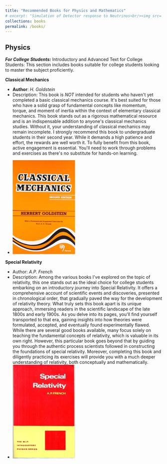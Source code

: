 ```yaml
---
title: "Recommended Books for Physics and Mathematics"
# excerpt: "Simulation of Detector response to Neutrinos<br/><img src='/images/Neutrino_Oscillations.png'>"
collections: books
permalink: /books/
---
```



## Physics

<!-- ### For College Students -->

**_For College Students:_** Introductory and Advanced Text for College Students: This section includes books suitable for college students looking to master the subject proficiently.

**Classical Mechanics**
   - **Author**: *H. Goldstein*
   - Description: This book is *NOT* intended for students who haven't yet completed a basic classical mechanics course. It's best suited for those who have a solid grasp of fundamental concepts like momentum, torque, and moment of inertia within the context of elementary classical mechanics. This book stands out as a rigorous mathematical resource and is an indispensable addition to anyone's classical mechanics studies. Without it, your understanding of classical mechanics may remain incomplete. I strongly recommend this book to undergraduate students in their second year. While it demands a high patience and effort, the rewards are well worth it. To fully benefit from this book, active engagement is essential. You'll need to work through problems and exercises as there's no substitute for hands-on learning.
   <!-- - ![Book Cover](/images/books/Herbert_Goldstein.jpg) -->
   - <img src="/images/books/Herbert_Goldstein.jpg" alt="Book Cover" width="200" height="300" />

**Special Relativity**
   - Author: *A.P. French*
   - Description: Among the various books I've explored on the topic of relativity, this one stands out as the ideal choice for college students embarking on an introductory journey into Special Relativity. It offers a comprehensive account of scientific events and discoveries, presented in chronological order, that gradually paved the way for the development of relativity theory. What truly sets this book apart is its unique approach, immersing readers in the scientific landscape of the late 1800s and early 1900s. As you delve into its pages, you'll find yourself transported to that era, gaining insights into how theories were formulated, accepted, and eventually found experimentally flawed. While there are several good books available, many focus solely on teaching the fundamental concepts of relativity, which is valuable in its own right. However, this particular book goes beyond that by guiding you through the authentic process scientists followed in constructing the foundations of special relativity. Moreover, completing this book and diligently practicing its exercises will provide you with a much deeper understanding of relativity, both conceptually and mathematically.
   - <img src="/images/books/AP_French_Special_Relativity.jpg" alt="Book Cover" width="200" height="300" />

<!-- ### For Amateur Physics Enthusiasts

Introductory Text for Amateur Physics Enthusiasts: This section includes books for anyone, especially students who have not reached university/college level but have an interest in exploring the subject without mathematical rigor.

**Book Title 1 (Amateur Level)**
   - Author: Author Name
   - Description: A brief description of the book for anyone, especially students who have not reached university/college level but have an interest in exploring the subject without mathematical rigor.
   - ![Book Cover](/images/books/book3.jpg)

**Book Title 2 (Amateur Level)**
   - Author: Author Name
   - Description: Another book for amateur physics enthusiasts with a brief description.
   - ![Book Cover](/images/books/book4.jpg)

## Mathematics

**Book Title 1**
   - Author: Author Name
   - Description: A brief description of the mathematics book and why it's recommended.
   - ![Book Cover](/images/books/math_book1.jpg)

**Book Title 2**
   - Author: Author Name
   - Description: A brief description of another mathematics book and why it's recommended.
   - ![Book Cover](/images/books/math_book2.jpg) -->
